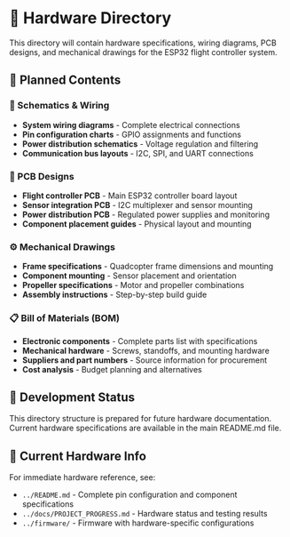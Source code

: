 # 🔌 Hardware Directory

This directory will contain hardware specifications, wiring diagrams, PCB designs, and mechanical drawings for the ESP32 flight controller system.

## 📁 Planned Contents

### 📐 Schematics & Wiring

- **System wiring diagrams** - Complete electrical connections
- **Pin configuration charts** - GPIO assignments and functions
- **Power distribution schematics** - Voltage regulation and filtering
- **Communication bus layouts** - I2C, SPI, and UART connections

### 🔧 PCB Designs

- **Flight controller PCB** - Main ESP32 controller board layout
- **Sensor integration PCB** - I2C multiplexer and sensor mounting
- **Power distribution PCB** - Regulated power supplies and monitoring
- **Component placement guides** - Physical layout and mounting

### ⚙️ Mechanical Drawings

- **Frame specifications** - Quadcopter frame dimensions and mounting
- **Component mounting** - Sensor placement and orientation
- **Propeller specifications** - Motor and propeller combinations
- **Assembly instructions** - Step-by-step build guide

### 📋 Bill of Materials (BOM)

- **Electronic components** - Complete parts list with specifications
- **Mechanical hardware** - Screws, standoffs, and mounting hardware
- **Suppliers and part numbers** - Source information for procurement
- **Cost analysis** - Budget planning and alternatives

## 🚀 Development Status

This directory structure is prepared for future hardware documentation. Current hardware specifications are available in the main README.md file.

## 🔗 Current Hardware Info

For immediate hardware reference, see:

- `../README.md` - Complete pin configuration and component specifications
- `../docs/PROJECT_PROGRESS.md` - Hardware status and testing results
- `../firmware/` - Firmware with hardware-specific configurations
